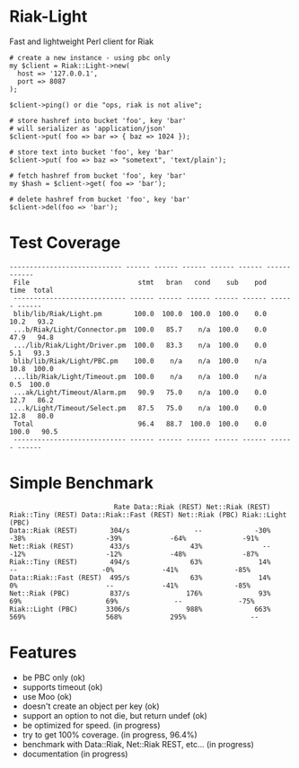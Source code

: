 Riak-Light
==========

Fast and lightweight Perl client for Riak

    # create a new instance - using pbc only
    my $client = Riak::Light->new(
      host => '127.0.0.1',
      port => 8087
    );
    
    $client->ping() or die "ops, riak is not alive";

    # store hashref into bucket 'foo', key 'bar'
    # will serializer as 'application/json'
    $client->put( foo => bar => { baz => 1024 });
    
    # store text into bucket 'foo', key 'bar'
    $client->put( foo => baz => "sometext", 'text/plain');

    # fetch hashref from bucket 'foo', key 'bar'
    my $hash = $client->get( foo => 'bar');

    # delete hashref from bucket 'foo', key 'bar'
    $client->del(foo => 'bar');

Test Coverage
=============

    ---------------------------- ------ ------ ------ ------ ------ ------ ------
     File                           stmt   bran   cond    sub    pod   time  total
     ---------------------------- ------ ------ ------ ------ ------ ------ ------
     blib/lib/Riak/Light.pm        100.0  100.0  100.0  100.0    0.0   10.2   93.2
     ...b/Riak/Light/Connector.pm  100.0   85.7    n/a  100.0    0.0   47.9   94.8
     .../lib/Riak/Light/Driver.pm  100.0   83.3    n/a  100.0    0.0    5.1   93.3
     blib/lib/Riak/Light/PBC.pm    100.0    n/a    n/a  100.0    n/a   10.8  100.0
     ...lib/Riak/Light/Timeout.pm  100.0    n/a    n/a  100.0    n/a    0.5  100.0
     ...ak/Light/Timeout/Alarm.pm   90.9   75.0    n/a  100.0    0.0   12.7   86.2
     ...k/Light/Timeout/Select.pm   87.5   75.0    n/a  100.0    0.0   12.8   80.0
     Total                          96.4   88.7  100.0  100.0    0.0  100.0   90.5
     ---------------------------- ------ ------ ------ ------ ------ ------ ------

    
Simple Benchmark
================

                              Rate Data::Riak (REST) Net::Riak (REST) Riak::Tiny (REST) Data::Riak::Fast (REST) Net::Riak (PBC) Riak::Light (PBC)
    Data::Riak (REST)        304/s                --             -30%              -38%                    -39%            -64%              -91%
    Net::Riak (REST)         433/s               43%               --              -12%                    -12%            -48%              -87%
    Riak::Tiny (REST)        494/s               63%              14%                --                     -0%            -41%              -85%
    Data::Riak::Fast (REST)  495/s               63%              14%                0%                      --            -41%              -85%
    Net::Riak (PBC)          837/s              176%              93%               69%                     69%              --              -75%
    Riak::Light (PBC)       3306/s              988%             663%              569%                    568%            295%                --

Features
========

* be PBC only (ok)
* supports timeout (ok)
* use Moo (ok)
* doesn't create an object per key (ok)
* support an option to not die, but return undef (ok)
* be optimized for speed. (in progress)
* try to get 100% coverage. (in progress, 96.4%)
* benchmark with Data::Riak, Net::Riak REST, etc... (in progress)
* documentation (in progress)
 